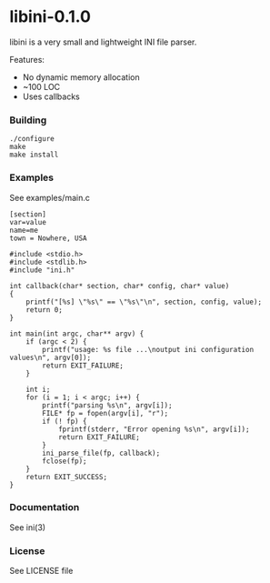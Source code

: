 # libini-0.1.0

libini is a very small and lightweight INI file parser.

Features:
* No dynamic memory allocation
* ~100 LOC
* Uses callbacks

### Building
```
./configure
make
make install
```
### Examples
See examples/main.c

```
[section]
var=value
name=me
town = Nowhere, USA
```

```
#include <stdio.h>
#include <stdlib.h>
#include "ini.h"

int callback(char* section, char* config, char* value)
{
	printf("[%s] \"%s\" == \"%s\"\n", section, config, value);
	return 0;
}

int main(int argc, char** argv) {
	if (argc < 2) {
		printf("usage: %s file ...\noutput ini configuration values\n", argv[0]);
		return EXIT_FAILURE;
	}

	int i;
	for (i = 1; i < argc; i++) {
		printf("parsing %s\n", argv[i]);
		FILE* fp = fopen(argv[i], "r");
		if (! fp) {
			fprintf(stderr, "Error opening %s\n", argv[i]);
			return EXIT_FAILURE;
		}
		ini_parse_file(fp, callback);
		fclose(fp);
	}
	return EXIT_SUCCESS;
}
```

### Documentation
See ini(3)

### License
See LICENSE file
